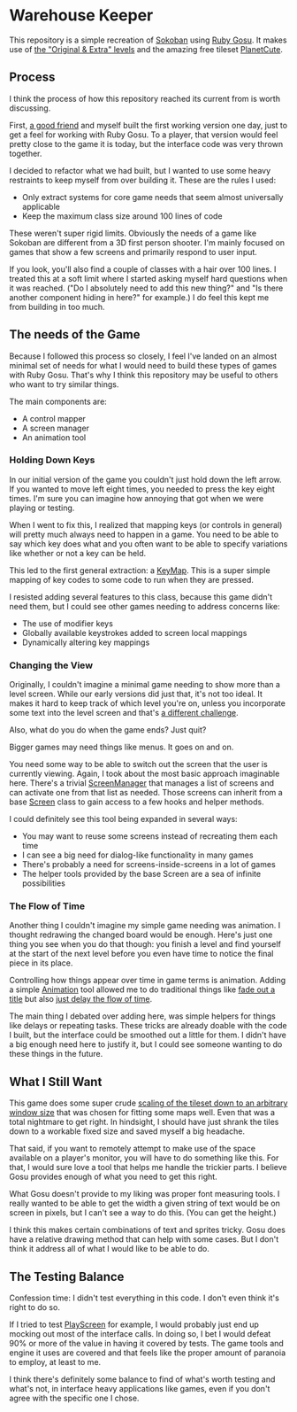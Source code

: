 # Warehouse Keeper

This repository is a simple recreation of [Sokoban](http://en.wikipedia.org/wiki/Sokoban) using [Ruby Gosu](http://www.libgosu.org/).  It makes use of [the "Original & Extra" levels](http://www.sourcecode.se/sokoban/levels) and the amazing free tileset [PlanetCute](http://www.lostgarden.com/2007/05/dancs-miraculously-flexible-game.html).

## Process

I think the process of how this repository reached its current from is worth discussing.

First, [a good friend](https://github.com/piisalie) and myself built the first working version one day, just to get a feel for working with Ruby Gosu.  To a player, that version would feel pretty close to the game it is today, but the interface code was very thrown together.

I decided to refactor what we had built, but I wanted to use some heavy restraints to keep myself from over building it.  These are the rules I used:

* Only extract systems for core game needs that seem almost universally applicable
* Keep the maximum class size around 100 lines of code

These weren't super rigid limits.  Obviously the needs of a game like Sokoban are different from a 3D first person shooter.  I'm mainly focused on games that show a few screens and primarily respond to user input.

If you look, you'll also find a couple of classes with a hair over 100 lines.  I treated this at a soft limit where I started asking myself hard questions when it was reached.  ("Do I absolutely need to add this new thing?" and "Is there another component hiding in here?" for example.)  I do feel this kept me from building in too much.

## The needs of the Game

Because I followed this process so closely, I feel I've landed on an almost minimal set of needs for what I would need to build these types of games with Ruby Gosu.  That's why I think this repository may be useful to others who want to try similar things.

The main components are:

* A control mapper
* A screen manager
* An animation tool

### Holding Down Keys

In our initial version of the game you couldn't just hold down the left arrow.  If you wanted to move left eight times, you needed to press the key eight times.  I'm sure you can imagine how annoying that got when we were playing or testing.

When I went to fix this, I realized that mapping keys (or controls in general) will pretty much always need to happen in a game.  You need to be able to say which key does what and you often want to be able to specify variations like whether or not a key can be held.

This led to the first general extraction:  a [KeyMap](https://github.com/JEG2/warehouse_keeper/blob/master/lib/warehouse_keeper/key_map.rb).  This is a super simple mapping of key codes to some code to run when they are pressed.

I resisted adding several features to this class, because this game didn't need them, but I could see other games needing to address concerns like:

* The use of modifier keys
* Globally available keystrokes added to screen local mappings
* Dynamically altering key mappings

### Changing the View

Originally, I couldn't imagine a minimal game needing to show more than a level screen.  While our early versions did just that, it's not too ideal.  It makes it hard to keep track of which level you're on, unless you incorporate some text into the level screen and that's [a different challenge](https://github.com/JEG2/warehouse_keeper#what-i-still-want).

Also, what do you do when the game ends?  Just quit?

Bigger games may need things like menus.  It goes on and on.

You need some way to be able to switch out the screen that the user is currently viewing.  Again, I took about the most basic approach imaginable here.  There's a trivial [ScreenManager](https://github.com/JEG2/warehouse_keeper/blob/master/lib/warehouse_keeper/screen_manager.rb) that manages a list of screens and can activate one from that list as needed.  Those screens can inherit from a base [Screen](https://github.com/JEG2/warehouse_keeper/blob/master/lib/warehouse_keeper/screen.rb) class to gain access to a few hooks and helper methods.

I could definitely see this tool being expanded in several ways:

* You may want to reuse some screens instead of recreating them each time
* I can see a big need for dialog-like functionality in many games
* There's probably a need for screens-inside-screens in a lot of games
* The helper tools provided by the base Screen are a sea of infinite possibilities

### The Flow of Time

Another thing I couldn't imagine my simple game needing was animation.  I thought redrawing the changed board would be enough.  Here's just one thing you see when you do that though:  you finish a level and find yourself at the start of the next level before you even have time to notice the final piece in its place.

Controlling how things appear over time in game terms is animation.  Adding a simple [Animation](https://github.com/JEG2/warehouse_keeper/blob/master/lib/warehouse_keeper/animation.rb) tool allowed me to do traditional things like [fade out a title](https://github.com/JEG2/warehouse_keeper/blob/master/lib/warehouse_keeper/announce_screen.rb#L20) but also [just delay the flow of time](https://github.com/JEG2/warehouse_keeper/blob/master/lib/warehouse_keeper/play_screen.rb#L89).

The main thing I debated over adding here, was simple helpers for things like delays or repeating tasks.  These tricks are already doable with the code I built, but the interface could be smoothed out a little for them.  I didn't have a big enough need here to justify it, but I could see someone wanting to do these things in the future.

## What I Still Want

This game does some super crude [scaling of the tileset down to an arbitrary window size](https://github.com/JEG2/warehouse_keeper/blob/master/lib/warehouse_keeper/play_screen.rb#L70) that was chosen for fitting some maps well.  Even that was a total nightmare to get right.  In hindsight, I should have just shrank the tiles down to a workable fixed size and saved myself a big headache.

That said, if you want to remotely attempt to make use of the space available on a player's monitor, you will have to do something like this.  For that, I would sure love a tool that helps me handle the trickier parts.  I believe Gosu provides enough of what you need to get this right.

What Gosu doesn't provide to my liking was proper font measuring tools.  I really wanted to be able to get the width a given string of text would be on screen in pixels, but I can't see a way to do this.  (You can get the height.)

I think this makes certain combinations of text and sprites tricky.  Gosu does have a relative drawing method that can help with some cases.  But I don't think it address all of what I would like to be able to do.

## The Testing Balance

Confession time:  I didn't test everything in this code.  I don't even think it's right to do so.

If I tried to test [PlayScreen](https://github.com/JEG2/warehouse_keeper/blob/master/lib/warehouse_keeper/play_screen.rb) for example, I would probably just end up mocking out most of the interface calls.  In doing so, I bet I would defeat 90% or more of the value in having it covered by tests.  The game tools and engine it uses are covered and that feels like the proper amount of paranoia to employ, at least to me.

I think there's definitely some balance to find of what's worth testing and what's not, in interface heavy applications like games, even if you don't agree with the specific one I chose.
